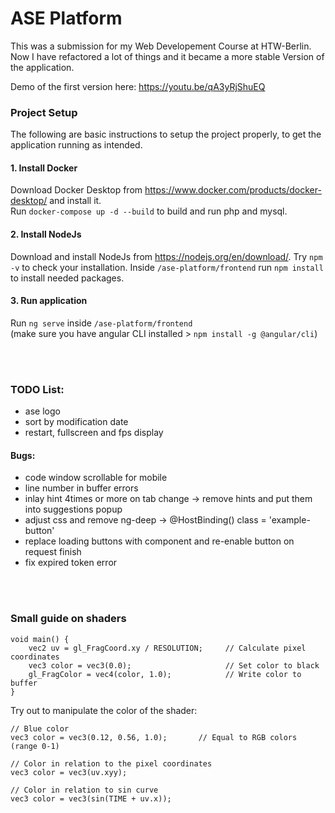 # ASE Platform

This was a submission for my Web Developement Course at HTW-Berlin. Now I have refactored a lot of things and 
it became a more stable Version of the application.

Demo of the first version here: https://youtu.be/qA3yRjShuEQ


### Project Setup
The following are basic instructions to setup the project properly, to get the application running as intended.

#### 1. Install Docker
Download Docker Desktop from https://www.docker.com/products/docker-desktop/ and install it.<br>
Run `docker-compose up -d --build` to build and run php and mysql.

#### 2. Install NodeJs
Download and install NodeJs from https://nodejs.org/en/download/. Try `npm -v` to check your installation.
Inside `/ase-platform/frontend` run `npm install` to install needed packages.

#### 3. Run application
Run `ng serve` inside `/ase-platform/frontend`<br>
(make sure you have angular CLI installed > `npm install -g @angular/cli`)


<br><br>

### TODO List:

- ase logo
- sort by modification date
- restart, fullscreen and fps display

#### Bugs:

- code window scrollable for mobile
- line number in buffer errors
- inlay hint 4times or more on tab change -> remove hints and put them into suggestions popup
- adjust css and remove ng-deep -> @HostBinding() class = 'example-button'
- replace loading buttons with component and re-enable button on request finish
- fix expired token error

<br><br>

### Small guide on shaders
```
void main() {
	vec2 uv = gl_FragCoord.xy / RESOLUTION;     // Calculate pixel coordinates
	vec3 color = vec3(0.0);                     // Set color to black
	gl_FragColor = vec4(color, 1.0);            // Write color to buffer
}
```
Try out to manipulate the color of the shader:
```
// Blue color
vec3 color = vec3(0.12, 0.56, 1.0);       // Equal to RGB colors (range 0-1)
```
```
// Color in relation to the pixel coordinates
vec3 color = vec3(uv.xyy);
```
```
// Color in relation to sin curve
vec3 color = vec3(sin(TIME + uv.x));
```
